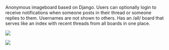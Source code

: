 Anonymous imageboard based on Django. 
Users can optionally login to receive notifications when someone posts in their thread or someone replies to them. Usernames are not shown to others.
Has an /all/ board that serves like an index with recent threads from all boards in one place.


![](http://i.imgur.com/0zxHo7w.jpg)

![](http://i.imgur.com/bIviI88.jpg)
